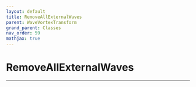 ```yaml
---
layout: default
title: RemoveAllExternalWaves
parent: WaveVortexTransform
grand_parent: Classes
nav_order: 59
mathjax: true
---
```


#  RemoveAllExternalWaves




---

